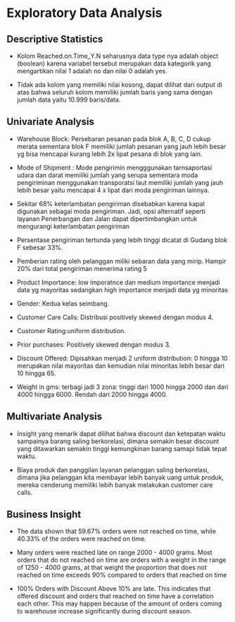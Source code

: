 # Exploratory Data Analysis

## Descriptive Statistics
- Kolom Reached.on.Time_Y.N seharusnya data type nya adalah object (boolean) karena variabel tersebut merupakan data kategorik yang mengartikan nilai 1 adalah no dan nilai 0 adalah yes.

- Tidak ada kolom yang memiliki nilai kosong, dapat dilihat dari output di atas bahwa seluruh kolom memiliki jumlah baris yang sama dengan jumlah data yaitu 10.999 baris/data.

## Univariate Analysis
- Warehouse Block: Persebaran pesanan pada blok A, B, C, D cukup merata sementara blok F memiliki jumlah pesanan yang jauh lebih besar yg bisa mencapai kurang lebih 2x lipat pesana di blok yang lain.

- Mode of Shipment : Mode pengirimin mengggunakan tarnsaportasi udara dan darat memiliki jumlah yang serupa sementara moda pengiriminan menggunakan transporatsi laut memiliki jumlah yang jauh lebih besar yaitu mencapai 4 x lipat dari moda pengiriman lainnya.

- Sekitar 68% keterlambatan pengiriman disebabkan karena kapal digunakan sebagai moda pengiriman. Jadi, opsi alternatif seperti layanan Penerbangan dan Jalan dapat dipertimbangkan untuk mengurangi keterlambatan pengiriman

- Persentase pengiriman tertunda yang lebih tinggi dicatat di Gudang blok F sebesar 33%.

- Pemberian rating oleh pelanggan miliki sebaran data yang mirip. Hampir 20% dari total pengiriman menerima rating 5

- Product Importance: low imporatnce dan medium importance menjadi data yg mayoritas sedangkan high importance menjadi data yg minoritas

- Gender: Kedua kelas seimbang.

- Customer Care Calls: Distribusi positively skewed dengan modus 4.

- Customer Rating:uniform distribution.

- Prior purchases: Positively skewed dengan modus 3.

- Discount Offered: Dipisahkan menjadi 2 uniform distribution: 0 hingga 10 merupakan nilai mayoritas dan kemudian nilai minoritas lebih besar dari 10 hingga 65.

- Weight in gms: terbagi jadi 3 zona: tinggi dari 1000 hingga 2000 dan dari 4000 hingga 6000. Rendah dari 2000 hingga 4000.

## Multivariate Analysis
- Insight yang menarik dapat dilihat bahwa discount dan ketepatan waktu sampainya barang saling berkorelasi, dimana semakin besar discount yang ditawarkan semakin tinggi kemungkinan barang samapi tidak tepat waktu.

- Biaya produk dan panggilan layanan pelanggan saling berkorelasi, dimana jika pelanggan kita membayar lebih banyak uang untuk produk, mereka cenderung memiliki lebih banyak melakukan customer care calls.

## Business Insight
- The data shown that 59.67% orders were not reached on time, while 40.33% of the orders were reached on time.

- Many orders were reached late on range 2000 - 4000 grams. Most orders that do not reached on time are orders with a weight in the range of 1250 - 4000 grams, at that weight the proportion that does not reached on time exceeds 90% compared to orders that reached on time

- 100% Orders with Discount Above 10% are late. This indicates that offered discount and orders that reached on time have a correlation each other. This may happen because of the amount of orders coming to warehouse increase significantly during discount season.